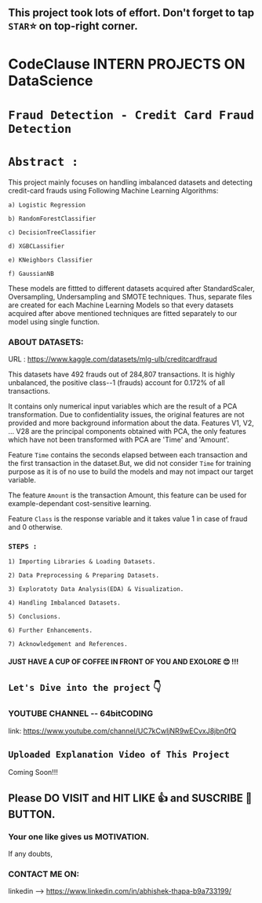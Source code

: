 ## This project took lots of effort. Don't forget to tap `STAR`⭐ on top-right corner.

# CodeClause INTERN PROJECTS ON DataScience

# `Fraud Detection - Credit Card Fraud Detection`

# `Abstract :` 

This project mainly focuses on handling imbalanced datasets and detecting credit-card frauds using Following Machine Learning Algorithms:

    a) Logistic Regression

    b) RandomForestClassifier

    c) DecisionTreeClassifier

    d) XGBCLassifier

    e) KNeighbors Classifier

    f) GaussianNB 

These models are fittted to different datasets acquired after StandardScaler, Oversampling, Undersampling and SMOTE techniques.
Thus, separate files are created for each Machine Learning Models so that every datasets acquired after above mentioned techniques are fitted separately to our model using single function.


### ABOUT DATASETS: 

URL : https://www.kaggle.com/datasets/mlg-ulb/creditcardfraud

This datasets have 492 frauds out of 284,807 transactions. It is highly unbalanced, the positive class--1 (frauds) account for 0.172% of all transactions.

It contains only numerical input variables which are the result of a PCA transformation. Due to confidentiality issues, the original features are not provided and more background information about the data. Features V1, V2, … V28 are the principal components obtained with PCA, the only features which have not been transformed with PCA are 'Time' and 'Amount'.

Feature `Time` contains the seconds elapsed between each transaction and the first transaction in the dataset.But, we did not consider `Time` for training purpose as it is of no use to build the models and may not impact our target variable.

The feature `Amount` is the transaction Amount, this feature can be used for example-dependant cost-sensitive learning.

Feature `Class` is the response variable and it takes value 1 in case of fraud and 0 otherwise.

### `STEPS : `
 

    1) Importing Libraries & Loading Datasets.

    2) Data Preprocessing & Preparing Datasets.

    3) Exploratoty Data Analysis(EDA) & Visualization.

    4) Handling Imbalanced Datasets. 

    5) Conclusions.

    6) Further Enhancements.

    7) Acknowledgement and References.


#### JUST HAVE A CUP OF COFFEE IN FRONT OF YOU AND EXOLORE 😊 !!! 

## `Let's Dive into the project` 👇
### YOUTUBE CHANNEL -- 64bitCODING

link: https://www.youtube.com/channel/UC7kCwIjNR9wECvxJ8jbn0fQ

## `Uploaded Explanation Video of This Project`

Coming Soon!!!

## Please DO VISIT and HIT LIKE 👍 and SUSCRIBE 🔔 BUTTON.
### Your one like gives us MOTIVATION.

If any doubts,

### CONTACT ME ON:

linkedin --> https://www.linkedin.com/in/abhishek-thapa-b9a733199/
